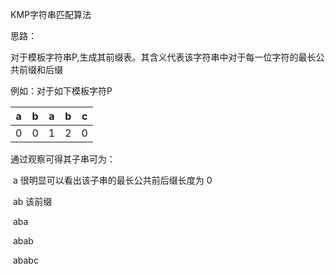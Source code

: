 KMP字符串匹配算法

思路：

对于模板字符串P,生成其前缀表。其含义代表该字符串中对于每一位字符的最长公共前缀和后缀

例如：对于如下模板字符P

|  a   |  b   |  a   |  b   |  c   |
| :--: | :--: | :--: | :--: | :--: |
|  0   |  0   |  1   |  2   |  0   |

通过观察可得其子串可为：

​	a						很明显可以看出该子串的最长公共前后缀长度为 0

​	ab					   该前缀

​	aba

​	abab

​	ababc